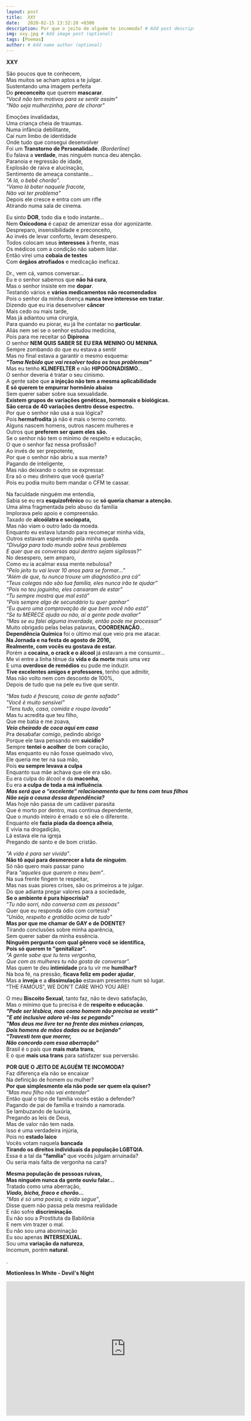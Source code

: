 ```yaml
---
layout: post
title:  XXY
date:   2020-02-15 13:32:20 +0300
description: Por que o jeito de alguém te incomoda? # Add post description (optional)
img: xxy.jpg # Add image post (optional)
tags: [Poemas]
author: # Add name author (optional)
---
```

<strong>XXY</strong> 

<p>São poucos que te conhecem,<br>
Mas muitos se acham aptos a te julgar.<br>
Sustentando uma imagem perfeita<br>
Do <strong>preconceito</strong> que querem <strong>mascarar</strong>.<br>
  <i>"Você não tem motivos para se sentir assim"</i><br>
  <i>"Não seja mulherzinha, pare de chorar"</i></p>

<p>Emoções invalidadas,<br>
Uma criança cheia de traumas.<br>
Numa infância debilitante,<br>
Caí num limbo de identidade<br>
Onde tudo que consegui desenvolver<br>
  Foi um <strong>Transtorno de Personalidade</strong>. <i>(Borderline)</i><br>
  Eu falava a <strong>verdade</strong>, mas ninguém nunca deu atenção.<br>
Paranoia e regressão de idade,<br>
Explosão de raiva e alucinação,<br>
Sentimento de ameaça constante...<br>
<i>"A lá, o bebê chorão".<br>
"Vamo lá bater naquele fracote,<br>
  Não vai ter problema"</i><br>
Depois ele cresce e entra com um rifle<br>
Atirando numa sala de cinema.</p>

<p>Eu sinto <strong>DOR</strong>, todo dia e todo instante...<br>
  Nem <strong>Oxicodona</strong> é capaz de amenizar essa dor agonizante.<br>
Despreparo, insensibilidade e preconceito,<br>
Ao invés de levar conforto, levam desespero.<br>
  Todos colocam seus <strong>interesses</strong> à frente, mas<br>
Os médicos com a condição não sabem lidar.<br>
  Então virei uma <strong>cobaia de testes</strong><br>
  Com <strong>órgãos atrofiados</strong> e medicação ineficaz.</p>

<p>Dr., vem cá, vamos conversar...<br>
  Eu e o senhor sabemos que <strong>não há cura</strong>,<br>
  Mas o senhor insiste em me <strong>dopar</strong>.<br>
  Testando vários e <strong>vários medicamentos não recomendados</strong><br>
  Pois o senhor da minha doença <strong>nunca teve interesse em tratar</strong>.<br>
  Dizendo que eu iria desenvolver <strong>câncer</strong><br>
Mais cedo ou mais tarde,<br>
Mas já adiantou uma cirurgia,<br>
  Para quando eu piorar, eu já lhe contatar no <strong>particular</strong>.<br>
Aliás nem sei se o senhor estudou medicina,<br>
  Pois para me receitar só <strong>Dipirona</strong><br>
  O senhor <strong>NEM QUIS SABER SE EU ERA MENINO OU MENINA</strong>.<br>
Sempre zombando do que eu estava a sentir<br>
Mas no final estava a garantir o mesmo esquema:<br>
  <i><strong>"Toma Nebido que vai resolver todos os teus problemas"</strong></i><br>
  Mas eu tenho <strong>KLINEFELTER</strong> e não <strong>HIPOGONADISMO</strong>...<br>
O senhor deveria é tratar o seu cinismo.<br>
  A gente sabe que <strong>a injeção não tem a mesma aplicabilidade<br>
  E só querem te empurrar hormônio abaixo</strong><br>
Sem querer saber sobre sua sexualidade.<br>
<strong>Existem grupos de variações genéticas, hormonais e biológicas.<br>
  São cerca de 40 variações dentro desse espectro.</strong><br>
Por que o senhor não usa a sua lógica?<br>
  Pois <strong>hermafrodita</strong> já não é mais o termo correto.<br>
Alguns nascem homens, outros nascem mulheres e<br>
  Outros que <strong>preferem ser quem eles são.</strong><br>
Se o senhor não tem o mínimo de respeito e educação,<br>
O que o senhor faz nessa profissão?<br>
Ao invés de ser prepotente,<br>
Por que o senhor não abriu a sua mente?<br>
Pagando de inteligente,<br>
Mas não deixando o outro se expressar.<br>
Era só o meu dinheiro que você queria?<br>
Pois eu podia muito bem mandar o CFM te cassar.</p>

<p>Na faculdade ninguém me entendia,<br>
  Sabia se eu era <strong>esquizofrênico</strong> ou se <strong>só queria chamar a atenção.</strong><br>
Uma alma fragmentada pelo abuso da família<br>
Implorava pelo apoio e compreensão.<br>
  Taxado de <strong>alcoólatra e sociopata,</strong><br>
Mas não viam o outro lado da moeda.<br>
Enquanto eu estava lutando para recomeçar minha vida,<br>
Outros estavam esperando pela minha queda.<br>
<i>“Divulga para todo mundo sobre teus problemas<br>
  E quer que as conversas aqui dentro sejam sigilosas?”</i><br>
No desespero, sem amparo,<br>
Como eu ia acalmar essa mente nebulosa?<br>
<i>“Pelo jeito tu vai levar 10 anos para se formar...”<br>
“Além de que, tu nunca trouxe um diagnóstico pra cá”<br>
“Teus colegas não são tua família, eles nunca irão te ajudar”<br>
“Pois no teu joguinho, eles cansaram de estar”<br>
“Tu sempre mostra que mal está”<br>
“Pois sempre algo de secundário tu quer ganhar”<br>
“Eu quero uma comprovação de que bem você não está”<br>
“Se tu MERECE ajuda ou não, aí a gente pode avaliar”<br>
  “Mas se eu falei alguma inverdade, então pode me processar”</i><br>
  Muito obrigado pelas belas palavras, <strong>COORDENAÇÃO</strong>...<br>
  <strong>Dependência Química</strong> foi o último mal que veio pra me atacar.<br>
<strong>Na Jornada e na festa de agosto de 2016,<br>
  Realmente, com vocês eu gostava de estar.</strong><br>
  Porém a <strong>cocaína, o crack e o álcool</strong> já estavam a me consumir...<br>
  Me vi entre a linha tênue da <strong>vida e da morte</strong> mais uma vez<br>
  E uma <strong>overdose de remédios</strong> eu pude me induzir.<br>
<strong>Tive excelentes amigos e professores</strong>, tenho que admitir,<br>
Mas não volto nem com desconto de 100%,<br>
Depois de tudo que na pele eu tive que sentir.</p>

<p><i>"Mas tudo é frescura, coisa de gente safada"<br>
"Você é muito sensível"<br>
  "Tens tudo, casa, comida e roupa lavada"</i><br>
Mas tu acredita que teu filho,<br>
Que me batia e me zoava,<br>
  <i><strong>Veio cheirado de coca aqui em casa</strong></i><br>
Pra desabafar comigo, pedindo abrigo<br>
  Porque ele tava pensando em <strong>suicídio?</strong><br>
  Sempre <strong>tentei o acolher</strong> de bom coração,<br>
Mas enquanto eu não fosse queimado vivo,<br>
Ele queria me ter na sua mão,<br>
  Pois <strong>eu sempre levava a culpa</strong><br>
Enquanto sua mãe achava que ele era são.<br>
  Eu era culpa do álcool e da <strong>maconha</strong>,<br>
  Eu era <strong>a culpa de toda a má influência</strong>.<br>
<i><strong>Mas será que o “excelente” relacionamento que tu tens com teus filhos<br>
  Não seja a causa dessa dependência?</strong></i><br>
Mas hoje não passa de um cadáver parasita<br>
Que é morto por dentro, mas continua dependente,<br>
Que o mundo inteiro é errado e só ele o diferente.<br>
  Enquanto ele <strong>fazia piada da doença alheia</strong>,<br>
E vivia na drogadição,<br>
Lá estava ele na igreja<br>
Pregando de santo e de bom cristão.</p>

<p><i>"A vida é para ser vivida"</i>.<br>
  <strong>Não tô aqui para desmerecer a luta de ninguém</strong>.<br>
Só não quero mais passar pano<br>
  Para <i>"aqueles que querem o meu bem"</i>.<br>
Na sua frente fingem te respeitar,<br>
Mas nas suas piores crises, são os primeiros a te julgar.<br>
Do que adianta pregar valores para a sociedade,<br>
  <strong>Se o ambiente é pura hipocrisia?</strong><br>
  <i>"Tu não sorri, não conversa com as pessoas"</i><br>
Quer que eu responda ódio com cortesia?<br>
  <i>"União, respeito e gratidão acima de tudo"</i><br>
  <strong>Mas por que me chamar de GAY e de DOENTE?</strong><br>
Tirando conclusões sobre minha aparência,<br>
Sem querer saber da minha essência.<br>
<strong>Ninguém pergunta com qual gênero você se identifica,<br>
  Pois só querem te "genitalizar".</strong><br>
<i>"A gente sabe que tu tens vergonha,<br>
Que com as mulheres tu não gosta de conversar".</i><br>
  Mas quem te deu <strong>intimidade</strong> pra tu vir me <strong>humilhar?</strong><br>
  Na boa fé, na pressão, <strong>ficava feliz em poder ajudar</strong>,<br>
  Mas a <strong>inveja</strong> e a <strong>dissimulação</strong> estavam presentes num só lugar.<br>
“THE FAMOUS”, WE DON’T CARE WHO YOU ARE!</p>

<p>O meu <strong>Biscoito Sexual</strong>, tanto faz, não te devo satisfação,<br>
  Mas o mínimo que tu precisa é de <strong>respeito e educação</strong>.<br>
<i><strong>"Pode ser lésbica, mas como homem não precisa se vestir"<br>
"E até inclusive adoro vê-las se pegando"<br>
"Mas deus me livre ter na frente das minhas crianças,<br>
  Dois homens de mãos dadas ou se beijando"<br>
"Travesti tem que morrer,<br>
Não concordo com essa aberração"</strong></i><br>
  Brasil é o país que <strong>mais mata trans</strong>,<br>
  E o que <strong>mais usa trans</strong> para satisfazer sua perversão.</p>

<p><strong>POR QUE O JEITO DE ALGUÉM TE INCOMODA?</strong><br>
Faz diferença ela não se encaixar<br>
Na definição de homem ou mulher?<br>
  <strong>Por que simplesmente ela não pode ser quem ela quiser?</strong><br>
  <i>"Mas meu filho não vai entender"</i><br>
Então qual o tipo de família vocês estão a defender?<br>
Pagando de pai de família e traindo a namorada.<br>
Se lambuzando de luxúria,<br>
Pregando as leis de Deus,<br>
Mas de valor não tem nada.<br>
Isso é uma verdadeira injúria,<br>
  Pois no <strong>estado laico</strong><br>
  Vocês votam naquela <strong>bancada</strong><br>
  <strong>Tirando os direitos individuais da população LGBTQIA</strong>.<br>
Essa é a tal da <strong>"família"</strong> que vocês julgam arruinada?<br>
Ou seria mais falta de vergonha na cara?</p>

<p><strong>Mesma população de pessoas ruivas,<br>
  Mas ninguém nunca da gente ouviu falar...</strong><br>
Tratado como uma aberração,<br>
  <i><strong>Viado, bicha, fraco e chorão...</strong></i><br>
  <i>"Mas é só uma poesia, a vida segue"</i>,<br>
Disse quem não passa pela mesma realidade<br>
E não sofre <strong>discriminação</strong>.<br>
Eu não sou a Prostituta da Babilônia<br>
E nem vim trazer o mal.<br>
Eu não sou uma abominação<br>
Eu sou apenas <strong>INTERSEXUAL.</strong><br>
Sou uma <strong>variação da natureza</strong>,<br>
Incomum, porém <strong>natural</strong>.</p>

.

<strong>Motionless In White - Devil's Night</strong>
<iframe src="https://www.youtube.com/embed/RXks5M56aTI" width="640" height="360" frameborder="0" allowfullscreen="">
  </iframe>
